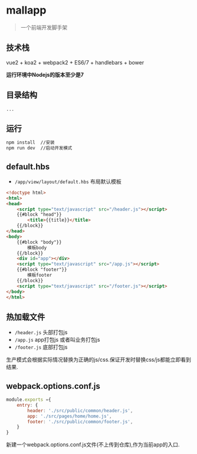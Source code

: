 # mallapp

> 一个前端开发脚手架


## 技术栈
vue2 + koa2 + webpack2 + ES6/7 + handlebars + bower

**运行环境中Nodejs的版本至少是7**


## 目录结构
```text
...
```

## 运行
``` bash
npm install  //安装
npm run dev  //启动开发模式
```

## default.hbs
* ```/app/view/layout/default.hbs``` 布局默认模板
```html
<!doctype html>
<html>
<head>
    <script type="text/javascript" src="/header.js"></script>
    {{#block "head"}}
        <title>{{title}}</title>
    {{/block}}
</head>
<body>
    {{#block "body"}}
        模板body
    {{/block}}
    <div id="app"></div>
    <script type="text/javascript" src="/app.js"></script>
    {{#block "footer"}} 
        模板footer
    {{/block}}
    <script type="text/javascript" src="/footer.js"></script>
</body>
</html>

```

## 热加载文件
* ```/header.js``` 头部打包js
* ```/app.js``` app打包js 或者叫业务打包js
* ```/footer.js``` 底部打包js

生产模式会根据实际情况替换为正确的js/css.保证开发时替换css/js都能立即看到结果.

## webpack.options.conf.js
```javaScript
module.exports ={
    entry: {
        header: './src/public/common/header.js',
        app: './src/pages/home/home.js',
        footer: './src/public/common/footer.js',
    }
}
```
新建一个webpack.options.conf.js文件(不上传到仓库),作为当前app的入口.

